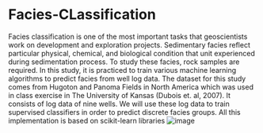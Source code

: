 # Facies-CLassification
Facies classification is one of the most important tasks that geoscientists work on development and exploration projects. Sedimentary facies reflect particular physical, chemical, and biological condition that unit experienced during sedimentation process. To study these facies, rock samples are required. In this study, it is practiced to train various machine learning algorithms to predict facies from well log data. The dataset for this study comes from Hugoton and Panoma Fields in North America which was used in class exercise in The University of Kansas (Dubois et. al, 2007). It consists of log data of nine wells. We will use these log data to train supervised classifiers in order to predict discrete facies groups. All this implementation is based on scikit-learn libraries
![image](https://user-images.githubusercontent.com/76057261/169086432-2d1572c6-d9da-4f9b-b7c0-0537449278c5.png)
